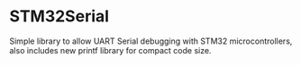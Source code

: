 STM32Serial
===========

Simple library to allow UART Serial debugging with STM32 microcontrollers, also includes new printf library for compact code size.
